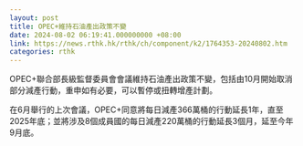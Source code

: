 ```yaml
---
layout: post
title: OPEC+維持石油產出政策不變
date: 2024-08-02 06:19:41.000000000 +08:00
link: https://news.rthk.hk/rthk/ch/component/k2/1764353-20240802.htm
categories: rthk
---
```


OPEC+聯合部長級監督委員會會議維持石油產出政策不變，包括由10月開始取消部分減產行動，重申如有必要，可以暫停或扭轉增產計劃。

在6月舉行的上次會議，OPEC+同意將每日減產366萬桶的行動延長1年，直至2025年底；並將涉及8個成員國的每日減產220萬桶的行動延長3個月，延至今年9月底。
